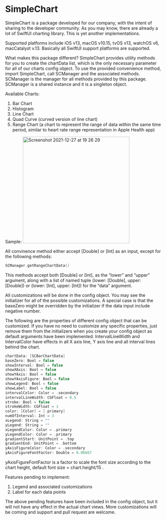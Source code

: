 # SimpleChart

SimpleChart is a package developed for our company, with the intent of sharing to the developer community. As you may know, there are already a lot of SwiftUI charting library. This is yet another implementations.

Supported platforms include iOS v13, macOS v10.15, tvOS v13, watchOS v6, macCatalyst v.13. Basically all SwiftUI support platforms are supported.

What makes this package different? SimpleChart provides utility methods for you to create the chartData list, which is the only necessary parameter for all of our charts config object. To use the provided convenience method, import SimpleChart, call SCManager and the associated methods. SCManager is the manager for all methods provided by this package. SCManager is a shared instance and it is a singleton object.

Available Charts:

1. Bar Chart
2. Histogram
3. Line Chart
4. Quad Curve (curved version of line chart)
5. Range Chart (a chart to represent the range of data within the same time period, similar to heart rate range representation in Apple Health app)

Sample:
<img width="344" alt="Screenshot 2021-12-27 at 19 26 29" src="https://user-images.githubusercontent.com/75328711/147467866-aa103159-2f11-454d-9147-0a09124488a4.png">

All convinence method either accept [Double] or [Int] as an input, except for the following methods:

```swift
SCManager.getRangeChartData()
```

This methods accept both [Double] or [Int], as the “lower” and “upper” argument, along with a list of named tuple (lower: [Double], upper: [Double]) or (lower: [Int], upper: [Int]) for the “data” argument.

All customizations will be done in the config object. You may see the initializer for all of the possible customizations. A special case is that the baseZero might be overridden by the initializer if the data input include negative number.

The following are the properties of different config object that can be customized. If you have no need to customize any specific properties, just remove them from the initializers when you create your config object as default arguments have been implemented. IntervalLineWidth and IntervalColor have effects in all X axis line, Y axis line and all interval lines behind the chart.

```swift
chartData: [SCBarChartData]
baseZero: Bool = false
showInterval: Bool = false
showXAxis: Bool = false
showYAxis: Bool = false
showYAxisFigure: Bool = false
showLegend: Bool = false
showLabel: Bool = false
intervalColor: Color = .secondary
intervalLineWidth: CGFloat = 0.5
stroke: Bool = false
strokeWidth: CGFloat = 1
color: [Color] = [.primary]
numOfInterval: Int = 3
xLegend: String = ""
yLegend: String = ""
xLegendColor: Color = .primary
yLegendColor: Color = .primary
gradientStart: UnitPoint = .top
gradientEnd: UnitPoint = .bottom
yAxisFigureColor: Color = .secondary
yAxisFigureFontFactor: Double = 0.06667
```

yAxisFigureFontFactor is a factor to scale the font size according to the chart height, default font size = chart.height/15 .

Features pending to implement:

1. Legend and associated customizations
2. Label for each data points

The above pending features have been included in the config object, but it will not have any effect in the actual chart views. More customizations will be coming and support and pull request are welcome.
